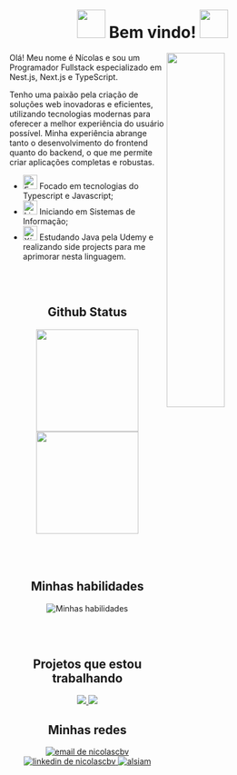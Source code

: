 <div align="center">

# <img src="https://user-images.githubusercontent.com/74038190/213844263-a8897a51-32f4-4b3b-b5c2-e1528b89f6f3.png" width="50px" /> Bem vindo! <img src="https://user-images.githubusercontent.com/74038190/213844263-a8897a51-32f4-4b3b-b5c2-e1528b89f6f3.png" width="50px" />

</div>

<p>
   <img align="right" width="45%" height="40%" src="https://github.com/NicolasCBV/NicolasCBV/assets/92616145/5b18f429-8eba-4e6f-83fe-0b20b96f4e6e"/>
  
  Olá! Meu nome é Nícolas e sou um Programador Fullstack especializado em Nest.js, Next.js e TypeScript.

  Tenho uma paixão pela criação de soluções web inovadoras e eficientes, utilizando tecnologias modernas para oferecer a melhor experiência do usuário possível. Minha experiência abrange tanto o desenvolvimento do frontend quanto do backend, o que me permite criar aplicações completas e robustas.

  - <img src="https://raw.githubusercontent.com/Tarikul-Islam-Anik/Animated-Fluent-Emojis/master/Emojis/Smilies/Beaming%20Face%20with%20Smiling%20Eyes.png" alt="Emoji de sorrijo animado" width="25" height="25" /> Focado em tecnologias do Typescript e Javascript;
  - <img src="https://raw.githubusercontent.com/Tarikul-Islam-Anik/Animated-Fluent-Emojis/master/Emojis/Objects/Open%20Book.png" alt="Livro aberto" width="25" height="25" /> Iniciando em Sistemas de Informação;
  - <img src="https://user-images.githubusercontent.com/74038190/216120974-24a76b31-7f39-41f1-a38f-b3c1377cc612.png" alt="Xícara" width="25px" height="25px" /> Estudando Java pela Udemy e realizando side projects para me aprimorar nesta linguagem.
</p>

<div align="center">

<br>
<br>

<h2> Github Status </h2>
<img height="180em" src="https://github-readme-stats.vercel.app/api/top-langs/?username=NicolasCBV&layout=compact&theme=merko&locale=pt-br&border_color=99C24D"/>
<img height="180em" src="https://github-readme-stats.vercel.app/api?username=nicolascbv&hide=contribs&show_icons=true&theme=merko&locale=pt-br&count_private=true&rank_icon=github&border_color=99C24D"/>

</div>

<br>
<br>
<br>

<div align="center">
<h2>Minhas habilidades</h2>

![Minhas habilidades](https://skillicons.dev/icons?i=js,html,css,typescript,react,next,nodejs,nestjs,express,vite,sqlite,mysql,postgres,redis,linux,docker,terraform,java,maven,spring,gcp,jest,githubactions,arduino,firebase&perline=9)

</div>

<br>
<br>

<div align="center">
   <h2>Projetos que estou trabalhando</h2>

   <a href="https://github.com/AppMorada/MoradaApp.Api" target="_blank">
      <img src="https://github-readme-stats.vercel.app/api/pin/?username=AppMorada&repo=MoradaApp.Api&border_color=99C24D&bg_color=0D1117&title_color=C9D1D9&text_color=8B949E&icon_color=99C24D"/>
   </a>

   <a href="https://github.com/NicolasCBV/seuportfolio.registryapi" target="_blank">
      <img src="https://github-readme-stats.vercel.app/api/pin/?username=NicolasCBV&repo=seuportfolio.registryapi&border_color=99C24D&bg_color=0D1117&title_color=C9D1D9&text_color=8B949E&icon_color=99C24D"/>
   </a>
   
</div>

<div align="center">
  <h2>Minhas redes</h2>

  <a href="mailto:nicolascbv700@gmail.com?subject=Ol%C3%A1%20N%C3%ADcolas!&body=Podemos%20conversar%3F" target="_blank">
    <img src="https://img.shields.io/badge/Google%20email-grey?logo=gmail&style=for-the-badge" alt="email de nicolascbv" />
  </a>

  <a href="https://www.linkedin.com/in/n%C3%ADcolas-cleiton-707688227/" target="_blank">
    <img src="https://img.shields.io/badge/LinkedIn-0077B5?style=for-the-badge&logo=linkedin&logoColor=white" alt="linkedin de nicolascbv"/>
  </a>

  <a href="https://portfolio-or1x.vercel.app/" target="blank">
    <img src="https://img.shields.io/badge/Website-DC143C?style=for-the-badge&logo=medium&logoColor=white" alt="alsiam" />
  </a>
</div>
